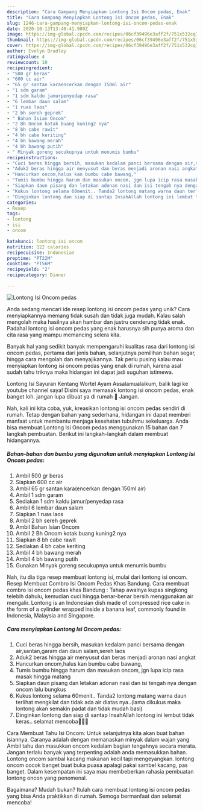 ```yaml
---
description: "Cara Gampang Menyiapkan Lontong Isi Oncom pedas, Enak"
title: "Cara Gampang Menyiapkan Lontong Isi Oncom pedas, Enak"
slug: 1246-cara-gampang-menyiapkan-lontong-isi-oncom-pedas-enak
date: 2020-10-13T13:40:41.980Z
image: https://img-global.cpcdn.com/recipes/06cf39496e3aff2f/751x532cq70/lontong-isi-oncom-pedas-foto-resep-utama.jpg
thumbnail: https://img-global.cpcdn.com/recipes/06cf39496e3aff2f/751x532cq70/lontong-isi-oncom-pedas-foto-resep-utama.jpg
cover: https://img-global.cpcdn.com/recipes/06cf39496e3aff2f/751x532cq70/lontong-isi-oncom-pedas-foto-resep-utama.jpg
author: Evelyn Bradley
ratingvalue: 4
reviewcount: 10
recipeingredient:
- "500 gr beras"
- "600 cc air"
- "65 gr santan karaencerkan dengan 150ml air"
- "1 sdm garam"
- "1 sdm kaldu jamurpenyedap rasa"
- "6 lembar daun salam"
- "1 ruas laos"
- "2 bh sereh geprek"
- " Bahan Isian Oncom"
- "2 Bh Oncom kotak buang kuning2 nya"
- "8 bh cabe rawit"
- "4 bh cabe keriting"
- "4 bh bawang merah"
- "4 bh bawang putih"
- " Minyak goreng secukupnya untuk menumis bumbu"
recipeinstructions:
- "Cuci beras hingga bersih, masukan kedalam panci bersama dengan air,santan,garam dan daun salam,sereh laos"
- "Aduk2 beras hingga air menyusut dan beras menjadi aronan nasi angkat"
- "Hancurkan oncom,halus kan bumbu cabe bawang,"
- "Tumis bumbu hingga harum dan masukan oncom, jgn lupa icip rasa masak hingga matang"
- "Siapkan daun pisang dan letakan adonan nasi dan isi tengah nya dengan oncom lalu bungkus"
- "Kukus lontong selama 60menit.. Tanda2 lontong matang warna daun terlihat mengkilat dan tidak ada air diatas nya..(lama dikukus maka lontong akan semakin padat dan tidak mudah basi)"
- "Dinginkan lontong dan siap di santap InsahAllah lontong ini lembut tidak keras.. selamat mencoba👩‍🍳😍"
categories:
- Resep
tags:
- lontong
- isi
- oncom

katakunci: lontong isi oncom 
nutrition: 122 calories
recipecuisine: Indonesian
preptime: "PT22M"
cooktime: "PT56M"
recipeyield: "2"
recipecategory: Dinner

---
```



![Lontong Isi Oncom pedas](https://img-global.cpcdn.com/recipes/06cf39496e3aff2f/751x532cq70/lontong-isi-oncom-pedas-foto-resep-utama.jpg)

Anda sedang mencari ide resep lontong isi oncom pedas yang unik? Cara menyiapkannya memang tidak susah dan tidak juga mudah. Kalau salah mengolah maka hasilnya akan hambar dan justru cenderung tidak enak. Padahal lontong isi oncom pedas yang enak harusnya sih punya aroma dan cita rasa yang mampu memancing selera kita.

Banyak hal yang sedikit banyak mempengaruhi kualitas rasa dari lontong isi oncom pedas, pertama dari jenis bahan, selanjutnya pemilihan bahan segar, hingga cara mengolah dan menyajikannya. Tak perlu pusing kalau mau menyiapkan lontong isi oncom pedas yang enak di rumah, karena asal sudah tahu triknya maka hidangan ini dapat jadi suguhan istimewa.

Lontong Isi Sayuran Kentang Wortel Ayam Assalamualaikum, balik lagi ke youtube channel saya! Disini saya memasak lontong isi oncom pedas, enak banget loh. jangan lupa dibuat ya di rumah 💚 Jangan.


Nah, kali ini kita coba, yuk, kreasikan lontong isi oncom pedas sendiri di rumah. Tetap dengan bahan yang sederhana, hidangan ini dapat memberi manfaat untuk membantu menjaga kesehatan tubuhmu sekeluarga. Anda bisa membuat Lontong Isi Oncom pedas menggunakan 15 bahan dan 7 langkah pembuatan. Berikut ini langkah-langkah dalam membuat hidangannya.

<!--inarticleads1-->

##### Bahan-bahan dan bumbu yang digunakan untuk menyiapkan Lontong Isi Oncom pedas:

1. Ambil 500 gr beras
1. Siapkan 600 cc air
1. Ambil 65 gr santan kara(encerkan dengan 150ml air)
1. Ambil 1 sdm garam
1. Sediakan 1 sdm kaldu jamur/penyedap rasa
1. Ambil 6 lembar daun salam
1. Siapkan 1 ruas laos
1. Ambil 2 bh sereh geprek
1. Ambil  Bahan Isian Oncom
1. Ambil 2 Bh Oncom kotak buang kuning2 nya
1. Siapkan 8 bh cabe rawit
1. Sediakan 4 bh cabe keriting
1. Ambil 4 bh bawang merah
1. Ambil 4 bh bawang putih
1. Gunakan  Minyak goreng secukupnya untuk menumis bumbu


Nah, itu dia tiga resep membuat lontong isi, mulai dari lontong isi oncom. Resep Membuat Combro Isi Oncom Pedas Khas Bandung. Cara membuat combro isi oncom pedas khas Bandung : Tahap awalnya kupas singkong telebih dahulu, kemudian cuci hingga benar-benar bersih menggunakan air mengalir. Lontong is an Indonesian dish made of compressed rice cake in the form of a cylinder wrapped inside a banana leaf, commonly found in Indonesia, Malaysia and Singapore. 

<!--inarticleads2-->

##### Cara menyiapkan Lontong Isi Oncom pedas:

1. Cuci beras hingga bersih, masukan kedalam panci bersama dengan air,santan,garam dan daun salam,sereh laos
1. Aduk2 beras hingga air menyusut dan beras menjadi aronan nasi angkat
1. Hancurkan oncom,halus kan bumbu cabe bawang,
1. Tumis bumbu hingga harum dan masukan oncom, jgn lupa icip rasa masak hingga matang
1. Siapkan daun pisang dan letakan adonan nasi dan isi tengah nya dengan oncom lalu bungkus
1. Kukus lontong selama 60menit.. Tanda2 lontong matang warna daun terlihat mengkilat dan tidak ada air diatas nya..(lama dikukus maka lontong akan semakin padat dan tidak mudah basi)
1. Dinginkan lontong dan siap di santap InsahAllah lontong ini lembut tidak keras.. selamat mencoba👩‍🍳😍


Cara Membuat Tahu Isi Oncom: Untuk selanjutnya kita akan buat bahan isiannya. Caranya adalah dengan memanaskan minyak dalam wajan yang Ambil tahu dan masukkan oncom kedalam bagian tengahnya secara merata. Jangan terlalu banyak yang terpenting adalah anda memasukkan bahan. Lontong oncom sambal kacang makanan kecil tapi mengeyangkan. lontong oncom cocok banget buat buka puasa apalagi pakai sambel kacang, pas banget. Dalam kesempatan ini saya mau membeberkan rahasia pembuatan lontong oncon yang penomenal. 

Bagaimana? Mudah bukan? Itulah cara membuat lontong isi oncom pedas yang bisa Anda praktikkan di rumah. Semoga bermanfaat dan selamat mencoba!
